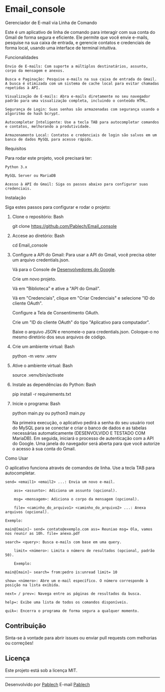 # Email_console

Gerenciador de E-mail via Linha de Comando

Este é um aplicativo de linha de comando para interagir com sua conta do Gmail de forma segura e eficiente. Ele permite que você envie e-mails, pesquise na sua caixa de entrada, e gerencie contatos e credenciais de forma local, usando uma interface de terminal intuitiva.

Funcionalidades

    Envio de E-mails: Com suporte a múltiplos destinatários, assunto, corpo da mensagem e anexos.

    Busca e Paginação: Pesquise e-mails na sua caixa de entrada do Gmail. A busca é otimizada com um sistema de cache local para evitar chamadas repetidas à API.

    Visualização de E-mails: Abra e-mails diretamente no seu navegador padrão para uma visualização completa, incluindo o conteúdo HTML.

    Segurança de Login: Suas senhas são armazenadas com segurança usando o algoritmo de hash bcrypt.

    Autocompletar Inteligente: Use a tecla TAB para autocompletar comandos e contatos, melhorando a produtividade.

    Armazenamento Local: Contatos e credenciais de login são salvos em um banco de dados MySQL para acesso rápido.

Requisitos

Para rodar este projeto, você precisará ter:

    Python 3.x

    MySQL Server ou MariaDB

    Acesso à API do Gmail: Siga os passos abaixo para configurar suas credenciais.

Instalação

Siga estes passos para configurar e rodar o projeto:

1. Clone o repositório:
    Bash
    
    git clone https://github.com/Pablech/Email_console

2. Accese ao diretório:
   Bash
   
   cd Email_console

3. Configure a API do Gmail:
Para usar a API do Gmail, você precisa obter um arquivo credentials.json.

    Vá para o Console de [Desenvolvedores do Google](https://console.cloud.google.com/).

    Crie um novo projeto.

    Vá em "Biblioteca" e ative a "API do Gmail".

    Vá em "Credenciais", clique em "Criar Credenciais" e selecione "ID do cliente OAuth".

    Configure a Tela de Consentimento OAuth.

    Crie um "ID do cliente OAuth" do tipo "Aplicativo para computador".

    Baixe o arquivo JSON e renomeie-o para credentials.json. Coloque-o no mesmo diretório dos seus arquivos de código.

4. Crie um ambiente virtual:
   Bash

   python -m venv .venv

5. Ative o ambiente virtual:
   Bash

   source .venv/bin/activate

6. Instale as dependências do Python:
   Bash

   pip install -r requirements.txt

7. Inicie o programa:
   Bash

   python main.py
   ou
   python3 main.py

   Na primeira execução, o aplicativo pedirá a senha do seu usuário root do MySQL para se conectar e criar o banco de dados e as tabelas necessárias automaticamente (DESENVOLVIDO E TESTADO COM MariaDB). Em seguida, iniciará o processo de autenticação com a API do Google. Uma janela do navegador será aberta para que você autorize o acesso à sua conta do Gmail.

Como Usar

O aplicativo funciona através de comandos de linha. Use a tecla TAB para autocompletar.

    send= <email1> <email2> ...: Envia um novo e-mail.

        ass= <assunto>: Adiciona um assunto (opcional).

        msg= <mensagem>: Adiciona o corpo da mensagem (opcional).

        file= <caminho_do_arquivo1> <caminho_do_arquivo2> ...: Anexa arquivos (opcional).

    Exemplo:

    main@[main]~ send= contato@exemplo.com ass= Reuniao msg= Ola, vamos nos reunir as 10h. file= anexo.pdf

    search= <query>: Busca e-mails com base em uma query.

        limit= <número>: Limita o número de resultados (opcional, padrão 50).

        Exemplo:

    main@[main]~ search= from:pedro is:unread limit= 10

    show= <número>: Abre um e-mail específico. O número corresponde à posição na lista exibida.

    next= / prev=: Navega entre as páginas de resultados da busca.

    help=: Exibe uma lista de todos os comandos disponíveis.

    quik=: Encerra o programa de forma segura a qualquer momento.

## Contribuição

Sinta-se à vontade para abrir issues ou enviar pull requests com melhorias ou correções!

## Licença

Este projeto está sob a licença MIT.

---

Desenvolvido por [Pablech](https://github.com/Pablech)
E-mail [Pablech](pablech@proton.me)

